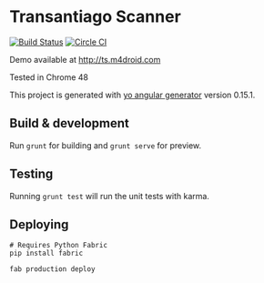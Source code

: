 # Transantiago Scanner
[![Build Status](https://travis-ci.org/m4droid/TransantiagoScanner.svg?branch=master)](https://travis-ci.org/m4droid/TransantiagoScanner) [![Circle CI](https://circleci.com/gh/m4droid/TransantiagoScanner/tree/master.svg?style=svg)](https://circleci.com/gh/m4droid/TransantiagoScanner/tree/master)

Demo available at http://ts.m4droid.com

Tested in Chrome 48


This project is generated with [yo angular generator](https://github.com/yeoman/generator-angular)
version 0.15.1.

## Build & development

Run `grunt` for building and `grunt serve` for preview.

## Testing

Running `grunt test` will run the unit tests with karma.

## Deploying
	# Requires Python Fabric
	pip install fabric

	fab production deploy
